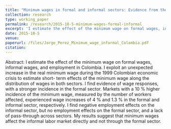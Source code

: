 ```yaml
---
title: "Minimum wages in formal and informal sectors: Evidence from the Colombian crisis"
collection: research
type: working_paper
permalink: /research/2015-10-5-minimum-wages-formal-informal
excerpt: 'I estimate the effect of the minimum wage on formal wages, informal wages, and employment in Colombia. I exploit an unexpected increase in the real minimum wage during the 1999 Colombian economic crisis to estimate short- term effects of the minimum wage along the distribution of wages in both sectors. I find evidence of wage responses, with a stronger incidence in the formal sector. '
date: 2015-10-5
venue: 
paperurl: /files/Jorge_Perez_Minimum_wage_informal_Colombia.pdf
citation: 
---
```

Abstract: I estimate the effect of the minimum wage on formal wages, informal wages, and employment in Colombia. I exploit an unexpected increase in the real minimum wage during the 1999 Colombian economic crisis to estimate short- term effects of the minimum wage along the distribution of wages in both sectors. I find evidence of wage responses, with a stronger incidence in the formal sector. Markets with a 10 % higher incidence of the minimum wage, measured by the number of workers affected, experienced wage increases of 4 % and 1.3 % in the formal and informal sector, respectively. I find negative employment effects on the informal sector, but no employment effects on the formal sector, and a lack of pass-through across sectors. My results suggest that minimum wages affect the informal labor market directly and not through the formal sector.

